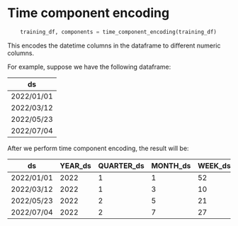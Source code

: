 # Time component encoding

```python
    training_df, components = time_component_encoding(training_df)
```

This encodes the datetime columns in the dataframe to different numeric columns.

For example, suppose we have the following dataframe:

|ds|
|---|
|2022/01/01|
|2022/03/12|
|2022/05/23|
|2022/07/04|

After we perform time component encoding, the result will be:


|  ds|YEAR\_ds|QUARTER\_ds|MONTH\_ds|WEEK\_ds|WEEKDAY\_ds|DAY\_ds|HOUR\_ds|
|  --------|-----|-----|-----|-----|-----|-----|-----|
|2022/01/01|2022|1|1|52|6|1|0
|2022/03/12|2022|1|3|10|6|12|0
|2022/05/23|2022|2|5|21|1|23|0
|2022/07/04|2022|2|7|27|1|4|0
